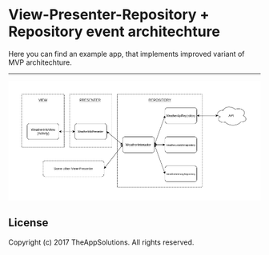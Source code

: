 # View-Presenter-Repository + Repository event architechture
Here you can find an example app, that implements improved variant of MVP architechture.

---------------

![Examples](/resources/diagram_1.png?raw=true)

License
-------
Copyright (c) 2017 TheAppSolutions. All rights reserved.

